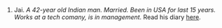 1. Jai.
_A 42-year old Indian man. Married. Been in USA for last 15 years. Works at a tech comany, is in management._
Read his diary [here](/Jai/2026.md).